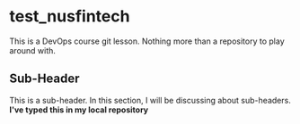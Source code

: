 # test_nusfintech
This is a DevOps course git lesson. Nothing more than a repository to play around with.

## Sub-Header
This is a sub-header. In this section, I will be discussing about sub-headers.
**I've typed this in my local repository**
